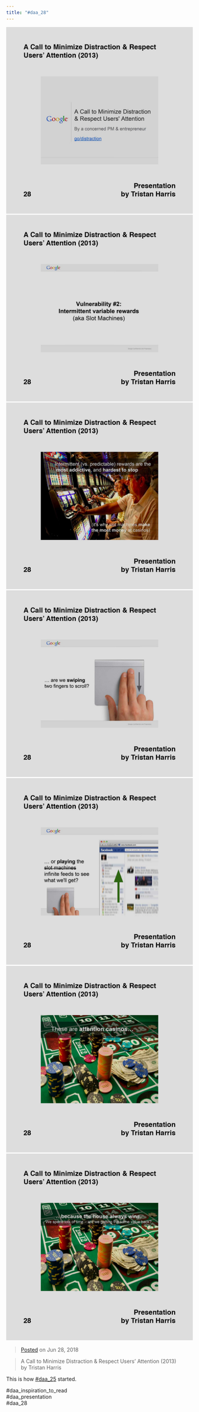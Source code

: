 ```yaml
---
title: "#daa_28"
---
```

<div class="gallery">
    <div class="gallery-row">
        <img src="../assets/201806282303-1.jpg">
        <img src="../assets/201806282303-2.jpg">
        <img src="../assets/201806282303-3.jpg">
        <img src="../assets/201806282303-4.jpg">
        <img src="../assets/201806282303-5.jpg">
        <img src="../assets/201806282303-6.jpg">
        <img src="../assets/201806282303-7.jpg">
    </div>
</div>

>[Posted](202106221357) on Jun 28, 2018

>A Call to Minimize Distraction & Respect Users’ Attention (2013)  
>by Tristan Harris

This is how [#daa_25](201806122250) started.

#daa_inspiration_to_read  
#daa_presentation  
#daa_28